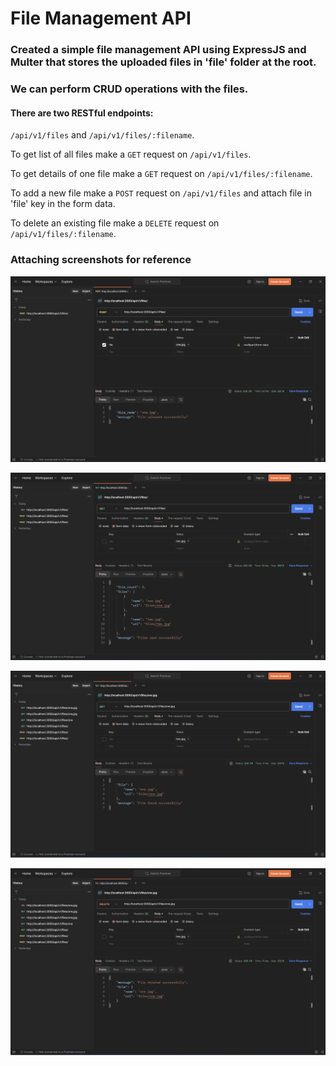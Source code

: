 # File Management API

### Created a simple file management API using ExpressJS and Multer that stores the uploaded files in 'file' folder at the root.

### We can perform CRUD operations with the files.

#### There are two RESTful endpoints:

`/api/v1/files` and `/api/v1/files/:filename`.

To get list of all files make a `GET` request on `/api/v1/files`.

To get details of one file make a `GET` request on `/api/v1/files/:filename`.

To add a new file make a `POST` request on `/api/v1/files` and attach file in 'file' key in the form data.

To delete an existing file make a `DELETE` request on `/api/v1/files/:filename`.

### Attaching screenshots for reference

![Adding new file](image.png)

![Listing all files](image-1.png)

![List one file](image-2.png)

![Deleting one file](image-3.png)
